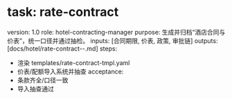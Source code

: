 # task: rate-contract

version: 1.0
role: hotel-contracting-manager
purpose: 生成并归档“酒店合同与价表”，统一口径并通过抽检。
inputs: [合同期限, 价表, 政策, 审批链]
outputs: [docs/hotel/rate-contract-<hotel>-<YYYY>.md]
steps:

- 渲染 templates/rate-contract-tmpl.yaml
- 价表/配额导入系统并抽查
  acceptance:
- 条款齐全/口径一致
- 导入抽查通过
